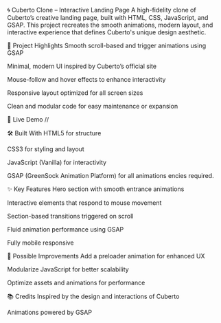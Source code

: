 🌀 Cuberto Clone – Interactive Landing Page
A high-fidelity clone of Cuberto’s creative landing page, built with HTML, CSS, JavaScript, and GSAP. This project recreates the smooth animations, modern layout, and interactive experience that defines Cuberto's unique design aesthetic.

🎯 Project Highlights
Smooth scroll-based and trigger animations using GSAP

Minimal, modern UI inspired by Cuberto’s official site

Mouse-follow and hover effects to enhance interactivity

Responsive layout optimized for all screen sizes

Clean and modular code for easy maintenance or expansion

🚀 Live Demo
//

🛠️ Built With
HTML5 for structure

CSS3 for styling and layout

JavaScript (Vanilla) for interactivity

GSAP (GreenSock Animation Platform) for all animations
encies required.

✨ Key Features
Hero section with smooth entrance animations

Interactive elements that respond to mouse movement

Section-based transitions triggered on scroll

Fluid animation performance using GSAP

Fully mobile responsive

📌 Possible Improvements
Add a preloader animation for enhanced UX

Modularize JavaScript for better scalability

Optimize assets and animations for performance

📚 Credits
Inspired by the design and interactions of Cuberto

Animations powered by GSAP
